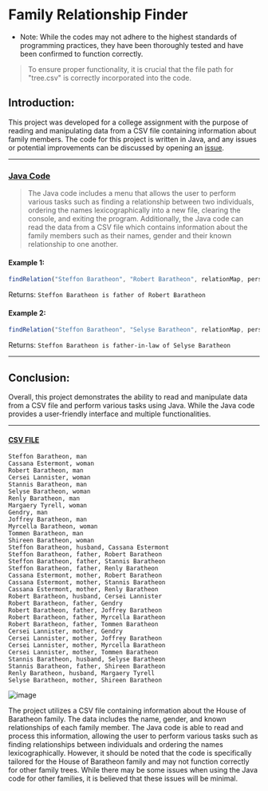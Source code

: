 # Family Relationship Finder
- Note: While the codes may not adhere to the highest standards of programming practices, they have been thoroughly tested and have been confirmed to function correctly.

> To ensure proper functionality, it is crucial that the file path for "tree.csv" is correctly incorporated into the code.

## Introduction:
This project was developed for a college assignment with the purpose of reading and manipulating data from a CSV file containing information about family members. The code for this project is written in Java, and any issues or potential improvements can be discussed by opening an [issue](https://github.com/JohnAndreop/Family-Tree-Relationship-finder/issues).

---

### [Java Code](https://github.com/JohnAndreop/Family-Tree-Relationship-finder/blob/main/App.java)
> The Java code includes a menu that allows the user to perform various tasks such as finding a relationship between two individuals, ordering the names lexicographically into a new file, clearing the console, and exiting the program. Additionally, the Java code can read the data from a CSV file which contains information about the family members such as their names, gender and their known relationship to one another.

#### Example 1: 
```js
findRelation("Steffon Baratheon", "Robert Baratheon", relationMap, personList);
```
Returns: `Steffon Baratheon is father of Robert Baratheon`

#### Example 2: 
```js
findRelation("Steffon Baratheon", "Selyse Baratheon", relationMap, personList);
```
Returns: `Steffon Baratheon is father-in-law of Selyse Baratheon`

---

## Conclusion:
Overall, this project demonstrates the ability to read and manipulate data from a CSV file and perform various tasks using Java. While the Java code provides a user-friendly interface and multiple functionalities.

--- 

#### [CSV FILE](https://github.com/JohnAndreop/Family-Tree-Relationship-finder/blob/main/tree.csv)
```
Steffon Baratheon, man
Cassana Estermont, woman
Robert Baratheon, man
Cersei Lannister, woman
Stannis Baratheon, man
Selyse Baratheon, woman
Renly Baratheon, man
Margaery Tyrell, woman
Gendry, man
Joffrey Baratheon, man
Myrcella Baratheon, woman
Tommen Baratheon, man
Shireen Baratheon, woman
Steffon Baratheon, husband, Cassana Estermont
Steffon Baratheon, father, Robert Baratheon
Steffon Baratheon, father, Stannis Baratheon
Steffon Baratheon, father, Renly Baratheon
Cassana Estermont, mother, Robert Baratheon
Cassana Estermont, mother, Stannis Baratheon
Cassana Estermont, mother, Renly Baratheon
Robert Baratheon, husband, Cersei Lannister
Robert Baratheon, father, Gendry
Robert Baratheon, father, Joffrey Baratheon
Robert Baratheon, father, Myrcella Baratheon
Robert Baratheon, father, Tommen Baratheon
Cersei Lannister, mother, Gendry
Cersei Lannister, mother, Joffrey Baratheon
Cersei Lannister, mother, Myrcella Baratheon
Cersei Lannister, mother, Tommen Baratheon
Stannis Baratheon, husband, Selyse Baratheon
Stannis Baratheon, father, Shireen Baratheon
Renly Baratheon, husband, Margaery Tyrell
Selyse Baratheon, mother, Shireen Baratheon
```

![image](https://user-images.githubusercontent.com/39243722/213921106-feebeeec-cec4-40cf-8680-a1a5e3bbd386.png)


The project utilizes a CSV file containing information about the House of Baratheon family. The data includes the name, gender, and known relationships of each family member. The Java code is able to read and process this information, allowing the user to perform various tasks such as finding relationships between individuals and ordering the names lexicographically. However, it should be noted that the code is specifically tailored for the House of Baratheon family and may not function correctly for other family trees. While there may be some issues when using the Java code for other families, it is believed that these issues will be minimal.

